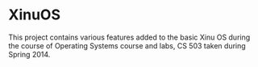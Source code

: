 XinuOS
======
This project contains various features added to the basic Xinu OS during the course of Operating Systems course and labs, CS 503
taken during Spring 2014. 

